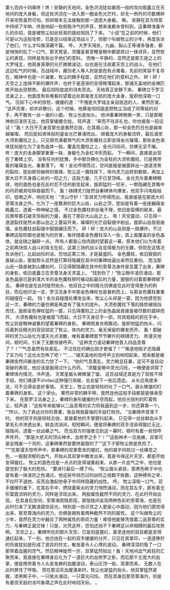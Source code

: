 第七百四十四章咚！咚！安静的天地间，金色洪流犹如暴雨一般的攻向那矗立在天地间的庞大身躯，但这些洪流在一进入那一圈金色光芒时，却无一例外的尽数爆碎开来攻势虽然可怕，但却根本无法接触到那一道庞大身躯。
嘶。
安静在双方阵营中持续了半晌，终是响起一些倒吸冷气的声音，想来谁都未曾料到，这秦碑准备许久的杀招，竟是被牧尘如此轻易的就给阻挡了下来。
”小说“在之前的时候，他们可是以为这般攻势，已是足以结束这场战斗了，但那个叫做牧尘的少年，再度告诉了他们，什么才叫做深藏不露。
呼。
大罗天域处，九幽，裂山王等诸多强者，都是悄悄的松了一口气，那天鹫皇，灵瞳皇甚至睡皇眼中都是掠过一抹讶异，显然牧尘的表现，同样是有些出乎他们的意料。
而唯一平静的，显然还是那王座之上的大罗域主，他周身笼罩的光芒微微波动，似也是在注视着天空上的战斗。
在他们这边松气的时候，百战域中，藏剑老人等人则是面色有点难看，先前的笑容不复存在，眼神中也是一片凝重，牧尘的棘手程度，显然在他们的意料之外。
砰！砰！天空之上连绵不断的爆炸声，也终于是逐渐的变得稀薄起来，那铺天盖地的金禅匹练开始出现颓势。
最后彻彻底底的消失而去。
天地真正安静下来。
秦碑立于罗汉法身之上，他面庞有些难看的望着远处那毫发无损的庞大金身，旋即他深吸一口气。
压抑下心中的惊怒，缓缓的道：“不愧是大罗域主亲自挑选的人，果然厉害。
”这声厉害，却并非敷衍，这个时候，他算是彻彻底底把牧尘当成了同等级的对手，再不敢有一丝一毫的小觑。
牧尘也是抬头。
他冲着秦碑微微一笑，只是那眼神依旧凌厉无比，他双掌缓缓合拢。
轻声道：“来而不往非礼也，你也接我一招试试！”轰！大日不灭身双掌也是轰然合拢，在其眉心处，那一轮金色烈日也是越来越璀璨。
而后犹如液体般的鎏金光芒暴涌而出。
顺着庞大的身躯流转，最后涌至大须弥魔柱之上，只见得充满着煞气的大须弥魔柱立即变得金光璀璨，那些金色液体犹如是化为了金色晶体一般，覆盖在魔柱之上，金光闪烁间，仿佛无坚不摧。
咚！庞大的金身脚掌重重一跺，身躯化为金虹冲天而起。
下一瞬间，直接是出现在了秦碑上空。
没有任何的犹豫，手中那仿佛化为金柱的大须弥魔柱，已是携带着的璀璨金光，重重落下。
嘭！金光呼啸而过，空间直接是被震碎出一道道漆黑的裂纹，犹如即将破碎的玻璃，牧尘这一魔柱挥下，体内灵力运转到极致，再加上那大日不灭身眉心处的一阳之力，这般力量，几乎已至顶峰。
金光充斥着秦碑眼球，他的面色也是在此时忍不住的剧变起来，旋即猛的一咬牙，一颗隐藏在其嘴中的丹药被其咬碎吞服而下。
轰！磅礴灵力陡然自秦碑体内爆发，他双手闪电般结印，低喝之声，响彻天地：“灵山守护！”澎湃灵力呼啸而出，竟直接是在那庞大的至尊法身之外，化为了一座飘渺的巨大山岳，山岳之顶，犹如是有着一座座巍峨金殿矗立，透着一种神秘之感。
不过金色魔柱却丝毫不理，依旧是蛮横的砸来，最后携带着石破天惊般的力量，轰在了那巨大山岳之上。
嘭！天空震动，只见得一道道裂纹陡然从那山岳之上蔓延开来，璀璨的光芒自裂缝中射出，旋即山岳层层崩塌，金色魔柱自裂缝中狠狠碾压而下。
砰！砰！庞大的山岳则是一路爆炸，不过秦碑这般防御也是极为的厉害，每伴随着金色魔柱深入一些，其上面覆盖的金色晶体，就会随之蹦碎一点。
所有人都是心惊肉跳的望着这一幕，原本他们以为有着之前两场惊人战斗的珠玉在前，这第三场的战斗会显得极为的无趣，但现在这情况告诉他们，比起凶险的话，恐怕这第三场，才是最盛的。
金色魔柱，依旧狠狠的直破山岳，那股势头显然是打算将隐藏在其中的秦碑给逼出来然后重创。
而当那山岳一路直破到山腰处时，只见得那隐藏在其中的至尊法身终是显露了出来，秦碑的身影，依旧是矗立在至尊法身天灵盖上。
“找到你了！”牧尘眼中凌厉涌动，那金色晶层已是剥落大半的金色魔柱顿时催动起最后的力量，狠狠的对着那秦碑砸下去。
秦碑也是在此时陡然抬头，他双目之中的精光仿佛是在此时变得更为的刺目，而后他印法一变，罗汉法身手中那金色禅杖也是暴刺而上，与那金色魔柱重重的碰撞在一起。
铛！金光自碰撞处爆发出来，牧尘心头却是一震，因为他感觉到这一次，秦碑的力量仿佛是再度有了强大的提升。
大须弥魔柱下落的趋势被阻挡而住，旋即金色禅杖猛的一震，只见得魔柱之上的金色晶层直接是被尽数的震碎而开。
大须弥魔柱也是被震飞而起，大日不灭身巨手一抓，将其稳稳的抓在手中，牧尘则是眼神凝重的望着秦碑的身影。
秦碑周身衣袍飘动，旋即他猛的抬头，闪烁着刺目精光的双目锁定了牧尘，体内的灵力，毫无保留的爆发而开。
轰！那破碎的灵力山岳化为漫天光点消散，唯有着秦碑那节节攀升的磅礴灵力。
弥漫天地间，顿时间，引来了无数惊骇呼声。
“这种灵力波动秦碑他晋入四品至尊了？！”“气息虽然有些紊乱。
不过现在的确比刚才更强了！”“难道他刚才还隐藏了实力吗？这也太恐怖了吧！”“……”铺天盖地的惊呼声立刻响彻起来，想来都是被秦碑突然间暴涨的实力惊了一下。
“他的气息紊乱，灵力略显狂暴，这可不是自动突破的表现，他应该是服用过什么丹药。
”灵瞳皇眼中灵光闪烁，一眼便是洞穿了秦碑体内情况，冷声道。
天鹫皇眉头微微皱了皱。
这百战域还真是为了获胜不择手段，他们难道不zhidao这种强行突破，总会留下一些后遗症。
从长远角度来说，可不见得会是好事情。
天空上，牧尘也是轻轻的吐了一口气，眉头微皱的盯着秦碑的身影。
这个家伙。
果然非常的棘手啊，竟然连他这般手段都是能够承受下来。
在那罗汉法身之上，秦碑的身形缓缓的升空而起，他目光锐利的盯着牧尘，轻声道：“这些年来能够以二品至尊的实力将我逼到这一步，你还算第一个。
”“所以，为了表达对你的尊重，我会用我最强的手段打败你。
”当秦碑声音落下时。
他的双手则是轻轻合拢，紧接着他的手掌颤抖起来。
只见得一丝丝鲜血从手掌毛孔中渗透出来，鲜血流淌间，短短瞬间，便是将秦碑的双手渲染得猩红无比，隐隐间，透着一丝凶暴之气。
而当双方的强者见到这一幕时，顿时有着一些惊呼声传开。
“那是大悲天的顶尖神术，血修罗之手？！”“这般神术一旦施展，双掌可是会残废一个月的，这秦碑果然是要拼最狠的了”“这下子那牧尘倒是危险了。
”“”在那漫天惊呼声中，那秦碑的双掌愈发的猩红，他的眉宇间掠过一丝痛苦之色，一股股浓郁的血气，开始从其双掌中散发出来，竟是令得这片天空，都是开始变得猩红。
牧尘的面色也是一点点的变得凝重起来，从那一片血气之中，他也是感觉到了极大的危险。
“要进行最后一搏了吗。
”牧尘眉头紧锁，那黑色眸子中也是有着一抹凌厉之色涌过，他这些年经历过的凶险之局数不胜数，这种搏命之举，不仅吓不退他，反而会激起他骨子中同样隐藏的凶性。
呼。
牧尘深吸一口气，双手缓缓的垂下，在其右手中，燃烧着紫炎的灵力悄然涌动，而在其左手，那有着无形雷霆流转的灵力，同样是浮现出来。
两股属性截然不同的灵力，在此时开始出现。
在其身后空间，至尊海若隐若现，那隐隐间呈现两种色彩的至尊海，也是在此时引来了无数道震惊目光，特别是一些识货之人更是心中震动，因为他们感觉得出来，那至尊海内的灵力，仿佛是拥有着两种截然不同的属性。
这个叫做牧尘的少年，竟然在灵力中融合了两种属性的奇异力量！难怪他能够凭借着二品至尊的实力，与秦碑正面交锋！只是，光凭这样，恐怕还挡不下秦碑这以命相搏的最后攻势啊。
天空之上，秦碑所在的那片天空，已是彻底猩红，甚至连他的双目都是变得通红起来，下一刻，他合拢在一起的双手缓缓的分开，只见在其掌印，一道道狰狞的伤痕犹如是形成了诡异的符文，散发着令人心悸的波动。
秦碑深深的吸了一口那带着血腥的空气，然后眼神陡然一厉，双掌猛然拍出！轰！天地间血气疯狂的汇聚而来，竟直接在秦碑身后化为了一道巨大的血修罗之影，而后那千丈庞大的血掌，便是携带着令人头皮发麻的血腥波动，泰山压顶一般，笼罩而来。
无数人在此时屏住了呼吸。
而在那滔天血腥涌来时，牧尘也是猛的抬头，他双掌猛然紧握，漆黑眸子中，一只紫炎涌动，一只雷光闪烁。
而在其身后那至尊海内，则是有着惊天般的龙吟象啸之声在此时响彻天际。
。
